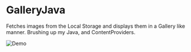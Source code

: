 # GalleryJava

Fetches images from the Local Storage and displays them in a Gallery like manner. Brushing up my Java, and ContentProviders.

![Demo](screenshots/galleryjava.gif)
